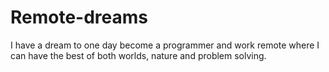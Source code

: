 # Remote-dreams
I have a dream to one day become a programmer and work remote where I can have the best of both worlds, nature and problem solving. 
